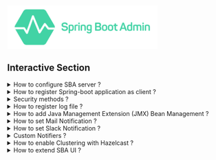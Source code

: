<img src="https://raw.githubusercontent.com/codecentric/spring-boot-admin/master/images/logo-spring-boot-admin.png" height="100">

## Interactive Section

<div class="section-details">
<details>
<summary>How to configure SBA server ?</summary>
<p>
        
```
    <dependency>
        <groupId>de.codecentric</groupId>
        <artifactId>spring-boot-admin-starter-server</artifactId>
    </dependency>
    <dependency>
        <groupId>org.springframework.boot</groupId>
        <artifactId>spring-boot-starter-web</artifactId>
    </dependency>
```

Add dependency and `@EnableAdminServer` annotation.
</p>
</details>

<details>
<summary>How to register Spring-boot application as client ?</summary>
<p>

We need to add SBA client dependency and a few application properties.
```
</dependency>
    <groupId>de.codecentric</groupId>
    <artifactId>spring-boot-admin-starter-client</artifactId>
</dependency>
```
```
spring.boot.admin.client.url=http://localhost:8081
management.endpoints.web.exposure.include=* #Attention in prod
```

</p>
</details>

<details>
<summary>Security methods ?</summary>
<p>

It can be implemented using Spring Security (e.g. Basic Auth, JWT, session based etc...).</br>
SBA provides easy injection for custom HTTP headers by adding *HttpHeadersProvider* bean.

</p>
</details>

<details>
<summary>How to register log file ?</summary>
<p>

By default, the logfile is not accessible via actuator endpoints and therefore not visible in Spring Boot Admin.
We need to configure `logging.file.path` or `logging.file.name` in properties.

</p>
</details>

<details>
<summary>How to add Java Management Extension (JMX) Bean Management ?</summary>
<p>

To interact with JMX-beans in the admin UI you have to include *Jolokia* in your application. <br/>
*Jolokia* is remote JMX with JSON over HTTP.
```
<dependency>
  <groupId>org.jolokia</groupId>
  <artifactId>jolokia-core</artifactId>
</dependency>
```
</p>
</details>

<details>
<summary>How to set Mail Notification ?</summary>
<p>

Mail notifications will be delivered as HTML emails rendered using [Thymeleaf](https://www.thymeleaf.org/) templates. To enable Mail notifications, configure a *JavaMailSender* using `spring-boot-starter-mail` and set a recipient.
```
#Gmail example
spring.mail.host=smtp.gmail.com
spring.mail.port=587
spring.mail.username=edemircan.inbox@gmail.com
spring.mail.password=*****
spring.mail.properties.mail.smtp.auth=true
spring.mail.properties.mail.smtp.starttls.enable=true
spring.mail.properties.mail.debug=true
spring.boot.admin.notify.mail.to=emre.demircan@manydesigns.com
spring.boot.admin.notify.mail.template=classpath:/templates/status-changed.html
```
</p>
</details>

<details>
<summary>How to set Slack Notification ?</summary>
<p>

We need to add an incoming Webhook under custom integrations on your [Slack](https://slack.com/) account
```
spring.boot.admin.notify.slack.enabled=true
spring.boot.admin.notify.slack.webhook-url=https://hooks.slack.com/services/....
```
</p>
</details>

<details>
<summary>Custom Notifiers ?</summary>
<p>

We can add our own Notifiers by adding Spring Beans which implement the `Notifier` interface.

</p>
</details>

<details>
<summary>How to enable Clustering with Hazelcast ?</summary>
<p>

It is automatically enabled when a HazelcastConfig- or HazelcastInstance-Bean is present. 
```
<dependency>
    <groupId>com.hazelcast</groupId>
    <artifactId>hazelcast-spring</artifactId>
</dependency>
```

```java
@Bean
public Config hazelcastConfig() {
    MapConfig mapConfig = new MapConfig("spring-boot-admin-event-store").setInMemoryFormat(InMemoryFormat.OBJECT)
            .setBackupCount(1);
    mapConfig.getEvictionConfig().setEvictionPolicy(EvictionPolicy.NONE);
    return new Config().setProperty("hazelcast.jmx", "true").addMapConfig(mapConfig);
}
```
</p>
</details>

<details>
<summary>How to extend SBA UI ?</summary>
<p>

* It is possible to add custom views to the ui. The views must be implemented as [Vue.js](https://vuejs.org/) components.
* SBA supports custom endpoint calls via axios. 

More info can be found in [documentation](https://codecentric.github.io/spring-boot-admin/2.5.1/#customizing-custom-views)

</p>
</details>

</div>


